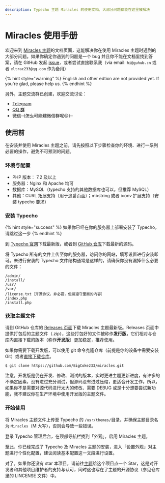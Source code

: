 ```yaml
---
description: Typecho 主题 Miracles 的使用文档，大部分问题都能在这里被解决
---
```


# Miracles 使用手册

欢迎来到 [Miracles 主题](https://github.com/BigCoke233/miracles)的文档页面，这能解决你在使用 Miracles 主题时遇到的大部分问题。如果你确定你遇到的问题是一个 bug 并且你不能在文档里找到答案，请在 GitHub 发起 [issue](https://github.com/BigCoke233/miracles/issues)，或者尝试直接联系我（via email: `hi@guhub.cn` 或者 `eltrac233@qq.com` 作为备用）

{% hint style="warning" %}
English and other edtion are not provided yet. If you're glad, please help us.
{% endhint %}

另外，主题交流群已创建，欢迎交流讨论：

* [Telegram](https://t.me/joinchat/MDhM9hVQ8i7xLdHIX1sb3Q)
* [QQ 群](https://qm.qq.com/cgi-bin/qm/qr?k=0F-owiCIQCQyv9b3gMAOQZl6mk1XNSPR&jump_from=webapi)
* ~~微信（怎么可能建微信群呢~~😑~~）~~

## 使用前

在安装并使用 Miracles 主题之前，请先按照以下步骤检查你的环境、进行一系列必要的操作，避免不可预测的问题。

### 环境与配置

* PHP 版本： 7.2 及以上
* 服务器：Nginx 和 Apache 均可
* 数据库：MySQL（typecho 支持的其他数据库也可以，但推荐 MySQL）
* 其他：CURL 拓展支持（用于追番页面）；mbstring 或者 iconv 扩展支持（安装 typecho 要求）

### 安装 Typecho

{% hint style="success" %}
如果你已经在你的服务器上部署安装了 Typecho，请跳过这一步
{% endhint %}

到 [Typecho 官网](https://typecho.org)下载最新版，或者到 [GitHub 仓库](https://github.com/typecho/typecho)下载最新的源码。

将 Typecho 所有的文件上传至你的服务器，访问你的网站，填写设置进行安装即可。未进行安装的 Typecho 文件结构通常是这样的，请确保你没有漏掉什么必要的文件：

```text
/admin/
/install/
/usr/
/var/
/license.txt（开源协议，非必要，但请遵守里面的内容）  
/index.php
/install.php
```

### 获取主题文件

请到 GitHub 仓库的 [Releases 页面](https://github.com/BigCoke233/miracles/releases)下载 Miracles 主题最新版。Releases 页面中提供打包后的主题文件（.zip），这些打包好的文件被称作**发行版**，它们相对与仓库内直接下载的版本（称作**开发版**）更加稳定，推荐使用。

如果你需要下载开发版，可以使用 git 命令克隆仓库（前提是你的设备中需要安装 Git）或者[直接下载仓库](https://github.com/BigCoke233/miracles/archive/master.zip)。

```text
$ git clone https://github.com/BigCoke233/miracles.git
```

注意，开发版是仍在开发、修改、测试的版本，实时更进主题更新进度，有许多的不确定因素，没有进过充分测试，但源码没有进过压缩，更适合开发工作，所以，如果你不是需要对源代码进行太大的修改、需要 DEBUG 或是十分想要尝试新功能，我不建议你在生产环境中使用开发版的主题文件。

### 开始使用

将 Miracles 主题文件上传至 Typecho 的 `/usr/themes/`目录，并确保主题目录名为 `Miracles`（M 大写），否则会导致一些错误。

登录 Typecho 管理后台，在顶部导航栏找到「外观」，启用 Miracles 主题。

至此，你已经完成了 Typecho 及 Miracles 主题的安装，进入「设置外观」对主题进行个性化配置，建议阅读基本配置这一文段进行设置。

对了，如果你还没有 star 本项目，请前往[主题](https://github.com/BigCoke233/miracles)给这个项目点一个 Star，这是对开发者和其他项目维护者的支持与认可，同时这也写在了主题的开源协议（参见仓库里的 LINCENSE 文件）中。

